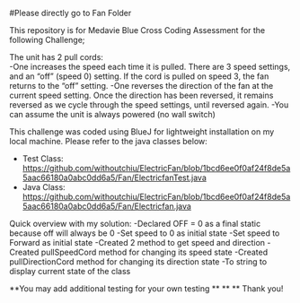 #Please directly go to Fan Folder

This repository is for Medavie Blue Cross Coding Assessment for the following Challenge;

   The unit has 2 pull cords:   
   -One increases the speed each time it is pulled. There are 3 speed settings, and an “off” (speed 0) setting.   If the cord is pulled on speed 3, the fan returns to the “off” setting. 
   -One reverses the direction of the fan at the current speed setting. Once the direction has been reversed, it remains reversed as we cycle through the speed settings, until reversed again.
   -You can assume the unit is always powered (no wall switch)
   
This challenge was coded using BlueJ for lightweight installation on my local machine. Please refer to the java classes below:
- Test Class: https://github.com/withoutchiu/ElectricFan/blob/1bcd6ee0f0af24f8de5a5aac66180a0abc0dd6a5/Fan/ElectricfanTest.java
- Java Class: https://github.com/withoutchiu/ElectricFan/blob/1bcd6ee0f0af24f8de5a5aac66180a0abc0dd6a5/Fan/Electricfan.java

Quick overview with my solution:
-Declared OFF = 0 as a final static because off will always be 0
-Set speed to 0 as initial state
-Set speed to Forward as initial state
-Created 2 method to get speed and direction
-Created pullSpeedCord method for changing its speed state
-Created pullDirectionCord method for changing its direction state
-To string to display current state of the class

**You may add additional testing for your own testing
**
**
** Thank you!

